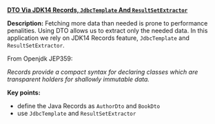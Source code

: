 **[DTO Via JDK14 Records, `JdbcTemplate` And `ResultSetExtractor`](https://github.com/andreipall/Spring-Boot-JPA/tree/master/HibernateSpringBootDtoRecordJbcTemplate)**  
 
**Description:** Fetching more data than needed is prone to performance penalities. Using DTO allows us to extract only the needed data. In this application we rely on JDK14 Records feature, `JdbcTemplate` and `ResultSetExtractor`.

From Openjdk JEP359:

*Records provide a compact syntax for declaring classes which are transparent holders for shallowly immutable data.*
 
**Key points:**

- define the Java Records as `AuthorDto` and `BookDto`
- use `JdbcTemplate` and `ResultSetExtractor`
